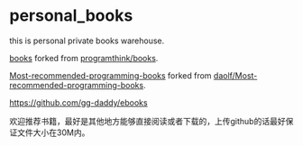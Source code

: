 # personal_books
this is personal private books warehouse.

[books](https://github.com/cracker8090/books) forked from [programthink/books](https://github.com/programthink/books).

[Most-recommended-programming-books](https://github.com/cracker8090/Most-recommended-programming-books) forked from [daolf/Most-recommended-programming-books](https://github.com/daolf/Most-recommended-programming-books).

https://github.com/gg-daddy/ebooks

欢迎推荐书籍，最好是其他地方能够直接阅读或者下载的，上传github的话最好保证文件大小在30M内。